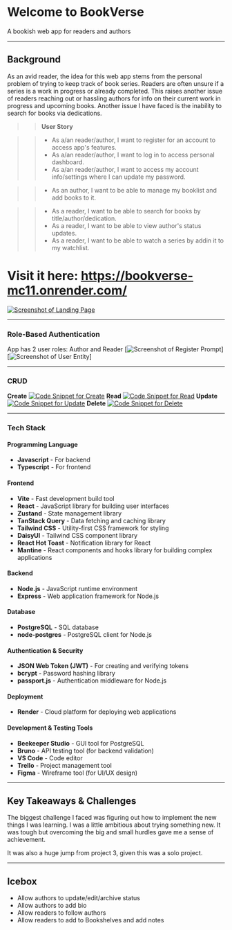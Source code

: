 # Welcome to BookVerse

A bookish web app for readers and authors

---

## Background

As an avid reader, the idea for this web app stems from the personal problem of trying to keep track of book series. Readers are often unsure if a series is a work in progress or already completed. This raises another issue of readers reaching out or hassling authors for info on their current work in progress and upcoming books. Another issue I have faced is the inability to search for books via dedications.

> > **User Story**

> > - As a/an reader/author, I want to register for an account to access app's features.
> > - As a/an reader/author, I want to log in to access personal dashboard.
> > - As a/an reader/author, I want to access my account info/settings where I can update my password.

> > - As an author, I want to be able to manage my booklist and add books to it.

> > - As a reader, I want to be able to search for books by title/author/dedication.
> > - As a reader, I want to be able to view author's status updates.
> > - As a reader, I want to be able to watch a series by addin it to my watchlist.

# Visit it here: https://bookverse-mc11.onrender.com/

[![Screenshot of Landing Page](/screenshots/landingPage.png)](https://bookverse-mc11.onrender.com/)

---

### Role-Based Authentication

App has 2 user roles: Author and Reader
[![Screenshot of Register Prompt](/screenshots/register.png)]
[![Screenshot of User Entity](/screenshots/userDbSchema.png)]

---

### CRUD

**Create**
[![Code Snippet for Create](/screenshots/createSnippet.png)](/book-verse/backend/controllers/booklistController.js)
**Read**
[![Code Snippet for Read](/screenshots/readSnippet.png)](/book-verse/backend/routes/authorDetailsRoutes.js)
**Update**
[![Code Snippet for Update](/screenshots/updateSnippet.png)](/book-verse/backend/controllers/authController.js)
**Delete**
[![Code Snippet for Delete](/screenshots/deleteSnippet.png)](/book-verse/backend/controllers/watchSeriesController.js)

---

### Tech Stack

#### Programming Language

- **Javascript** - For backend
- **Typescript** - For frontend

#### Frontend

- **Vite** - Fast development build tool
- **React** - JavaScript library for building user interfaces
- **Zustand** - State management library
- **TanStack Query** - Data fetching and caching library
- **Tailwind CSS** - Utility-first CSS framework for styling
- **DaisyUI** - Tailwind CSS component library
- **React Hot Toast** - Notification library for React
- **Mantine** - React components and hooks library for building complex applications

#### Backend

- **Node.js** - JavaScript runtime environment
- **Express** - Web application framework for Node.js

#### Database

- **PostgreSQL** - SQL database
- **node-postgres** - PostgreSQL client for Node.js

#### Authentication & Security

- **JSON Web Token (JWT)** - For creating and verifying tokens
- **bcrypt** - Password hashing library
- **passport.js** - Authentication middleware for Node.js

#### Deployment

- **Render** - Cloud platform for deploying web applications

#### Development & Testing Tools

- **Beekeeper Studio** - GUI tool for PostgreSQL
- **Bruno** - API testing tool (for backend validation)
- **VS Code** - Code editor
- **Trello** - Project management tool
- **Figma** - Wireframe tool (for UI/UX design)

---

## Key Takeaways & Challenges

The biggest challenge I faced was figuring out how to implement the new things I was learning. I was a little ambitious about trying something new. It was tough but overcoming the big and small hurdles gave me a sense of achievement.

It was also a huge jump from project 3, given this was a solo project.

---

## Icebox

- Allow authors to update/edit/archive status
- Allow authors to add bio
- Allow readers to follow authors
- Allow readers to add to Bookshelves and add notes
